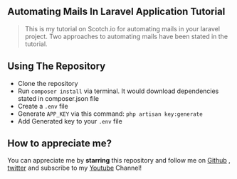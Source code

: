 ## Automating Mails  In Laravel Application Tutorial
 > This is my tutorial on Scotch.io for automating mails in your laravel 
 project. Two approaches to automating mails have been stated in the tutorial.
  
## Using The Repository
- Clone the repository
- Run `composer install` via terminal. 
It would download dependencies stated in composer.json file
- Create a `.env` file
- Generate `APP_KEY` via this command: `php artisan key:generate`
- Add Generated key to your `.env` file



## How to appreciate me?
You can appreciate me by **starring** this repository and follow me on [Github](https://github.com/goodnesskay) , [twitter](https://twitter.com/goodnesskayode) and subscribe to my [Youtube](https://www.youtube.com/channel/UC3h5EkjLBS5VtpJRVRrMD-Q) Channel!